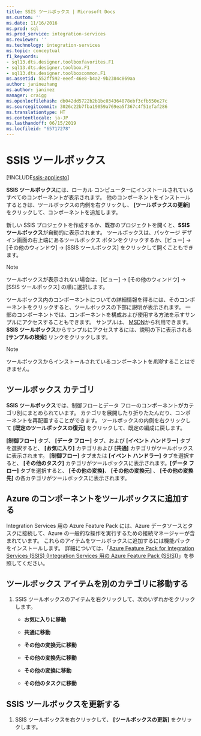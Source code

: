 ```yaml
---
title: SSIS ツールボックス | Microsoft Docs
ms.custom: ''
ms.date: 11/16/2016
ms.prod: sql
ms.prod_service: integration-services
ms.reviewer: ''
ms.technology: integration-services
ms.topic: conceptual
f1_keywords:
- sql13.dts.designer.toolboxfavorites.F1
- sql13.dts.designer.toolbox.F1
- sql13.dts.designer.toolboxcommon.F1
ms.assetid: 552ff592-eeef-46e8-b4a2-9b2384c869aa
author: janinezhang
ms.author: janinez
manager: craigg
ms.openlocfilehash: db042dd5722b2b1bc034364878ebf3cfb550e27c
ms.sourcegitcommit: 3026c22b7fba19059a769ea5f367c4f51efaf286
ms.translationtype: HT
ms.contentlocale: ja-JP
ms.lasthandoff: 06/15/2019
ms.locfileid: "65717278"
---
```

# <a name="ssis-toolbox"></a>SSIS ツールボックス

[!INCLUDE[ssis-appliesto](../includes/ssis-appliesto-ssvrpluslinux-asdb-asdw-xxx.md)]


  **SSIS ツールボックス**には、ローカル コンピューターにインストールされているすべてのコンポーネントが表示されます。 他のコンポーネントをインストールするときは、ツールボックスの内側を右クリックし、 **[ツールボックスの更新]** をクリックして、コンポーネントを追加します。  
 
 新しい SSIS プロジェクトを作成するか、既存のプロジェクトを開くと、**SSIS ツールボックス**が自動的に表示されます。 ツールボックスは、パッケージ デザイン画面の右上端にあるツールボックス ボタンをクリックするか、[ビュー] -> [その他のウィンドウ] -> [SSIS ツールボックス] をクリックして開くこともできます。
 
 > [!NOTE]
> ツールボックスが表示されない場合は、[ビュー] -> [その他のウィンドウ] -> [SSIS ツールボックス] の順に選択します。
 
ツールボックス内のコンポーネントについての詳細情報を得るには、そのコンポーネントをクリックすると、ツールボックスの下部に説明が表示されます。 一部のコンポーネントでは、コンポーネントを構成および使用する方法を示すサンプルにアクセスすることもできます。 サンプルは、 [MSDN](https://go.microsoft.com/fwlink/?LinkId=259189)から利用できます。 **SSIS ツールボックス**からサンプルにアクセスするには、説明の下に表示される **[サンプルの検索]** リンクをクリックします。  
  
> [!NOTE]
> ツールボックスからインストールされているコンポーネントを*削除*することはできません。  

## <a name="toolbox-categories"></a>ツールボックス カテゴリ
 **SSIS ツールボックス**では、制御フローとデータ フローのコンポーネントがカテゴリ別にまとめられています。  カテゴリを展開したり折りたたんだり、コンポーネントを再配置することができます。  ツールボックスの内側を右クリックして **[既定のツールボックスの復元]** をクリックして、既定の編成に戻します。  
  
 **[制御フロー]** タブ、 **[データ フロー]** タブ、および **[イベント ハンドラー]** タブを選択すると、 **[お気に入り]** カテゴリおよび **[共通]** カテゴリがツールボックスに表示されます。 **[制御フロー]** タブまたは **[イベント ハンドラー]** タブを選択すると、 **[その他のタスク]** カテゴリがツールボックスに表示されます。**[データ フロー]** タブを選択すると、 **[その他の変換]**、 **[その他の変換元]** 、 **[その他の変換先]** の各カテゴリがツールボックスに表示されます。  

 ## <a name="add-azure-components-to-the-toolbox"></a>Azure のコンポーネントをツールボックスに追加する  
 Integration Services 用の Azure Feature Pack には、Azure データソースとタスクに接続して、Azure の一般的な操作を実行するための接続マネージャーが含まれています。 これらのアイテムをツールボックスに追加するには機能パックをインストールします。 詳細については、「[Azure Feature Pack for Integration Services &#40;SSIS&#41; (Integration Services 用の Azure Feature Pack &#40;SSIS&#41;)](../integration-services/azure-feature-pack-for-integration-services-ssis.md)」を参照してください。  

## <a name="move-a-toolbox-item-to-another-category"></a>ツールボックス アイテムを別のカテゴリに移動する  
  
1.  SSIS ツールボックスのアイテムを右クリックして、次のいずれかをクリックします。  
  
    -   **お気に入りに移動**  
  
    -   **共通に移動**  
  
    -   **その他の変換元に移動**  
  
    -   **その他の変換先に移動**  
  
    -   **その他の変換に移動**  
  
    -   **その他のタスクに移動**  
  
## <a name="refresh-the-ssis-toolbox"></a>SSIS ツールボックスを更新する  
  
1.  SSIS ツールボックスを右クリックして、 **[ツールボックスの更新]** をクリックします。  

